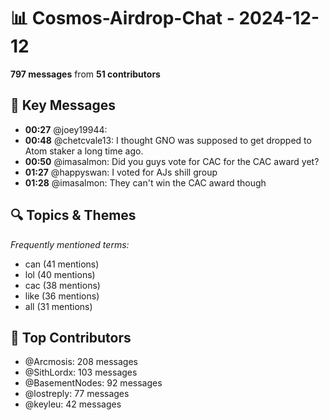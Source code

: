 # 📊 Cosmos-Airdrop-Chat - 2024-12-12
**797 messages** from **51 contributors**

## 💬 Key Messages
- **00:27** @joey19944: 
- **00:48** @chetcvale13: I thought GNO was supposed to get dropped to Atom staker a long time ago.
- **00:50** @imasalmon: Did you guys vote for CAC for the CAC award yet?
- **01:27** @happyswan: I voted for AJs shill group
- **01:28** @imasalmon: They can't win the CAC award though

## 🔍 Topics & Themes
*Frequently mentioned terms:*
- can (41 mentions)
- lol (40 mentions)
- cac (38 mentions)
- like (36 mentions)
- all (31 mentions)

## 👥 Top Contributors
- @Arcmosis: 208 messages
- @SithLordx: 103 messages
- @BasementNodes: 92 messages
- @lostreply: 77 messages
- @keyleu: 42 messages